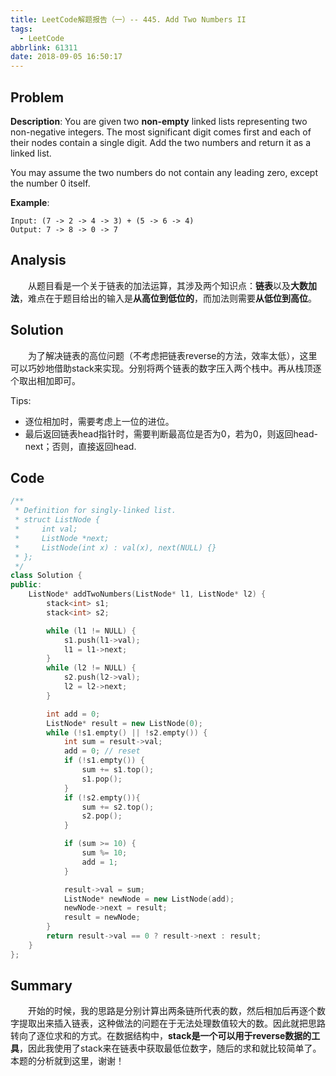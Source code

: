 ```yaml
---
title: LeetCode解题报告（一）-- 445. Add Two Numbers II
tags:
  - LeetCode
abbrlink: 61311
date: 2018-09-05 16:50:17
---
```

## Problem
**Description**: You are given two **non-empty** linked lists representing two non-negative integers. The most significant digit comes first and each of their nodes contain a single digit. Add the two numbers and return it as a linked list.

You may assume the two numbers do not contain any leading zero, except the number 0 itself.

**Example**:
```
Input: (7 -> 2 -> 4 -> 3) + (5 -> 6 -> 4)
Output: 7 -> 8 -> 0 -> 7
```
<!-- more -->

## Analysis
&emsp;&emsp;从题目看是一个关于链表的加法运算，其涉及两个知识点：**链表**以及**大数加法**，难点在于题目给出的输入是**从高位到低位的**，而加法则需要**从低位到高位**。

## Solution
&emsp;&emsp;为了解决链表的高位问题（不考虑把链表reverse的方法，效率太低），这里可以巧妙地借助stack来实现。分别将两个链表的数字压入两个栈中。再从栈顶逐个取出相加即可。

Tips:
  + 逐位相加时，需要考虑上一位的进位。
  + 最后返回链表head指针时，需要判断最高位是否为0，若为0，则返回head-next；否则，直接返回head.

## Code
```C++
/**
 * Definition for singly-linked list.
 * struct ListNode {
 *     int val;
 *     ListNode *next;
 *     ListNode(int x) : val(x), next(NULL) {}
 * };
 */
class Solution {
public:
    ListNode* addTwoNumbers(ListNode* l1, ListNode* l2) {
        stack<int> s1;
        stack<int> s2;

        while (l1 != NULL) {
            s1.push(l1->val);
            l1 = l1->next;
        }
        while (l2 != NULL) {
            s2.push(l2->val);
            l2 = l2->next;
        }

        int add = 0;
        ListNode* result = new ListNode(0);
        while (!s1.empty() || !s2.empty()) {
            int sum = result->val;
            add = 0; // reset
            if (!s1.empty()) {
                sum += s1.top();
                s1.pop();
            }
            if (!s2.empty()){
                sum += s2.top();
                s2.pop();
            }

            if (sum >= 10) {
                sum %= 10;
                add = 1;
            }

            result->val = sum;
            ListNode* newNode = new ListNode(add);
            newNode->next = result;
            result = newNode;
        }
        return result->val == 0 ? result->next : result;
    }
};
```

## Summary
&emsp;&emsp;开始的时候，我的思路是分别计算出两条链所代表的数，然后相加后再逐个数字提取出来插入链表，这种做法的问题在于无法处理数值较大的数。因此就把思路转向了逐位求和的方式。在数据结构中，**stack是一个可以用于reverse数据的工具**，因此我使用了stack来在链表中获取最低位数字，随后的求和就比较简单了。本题的分析就到这里，谢谢！
